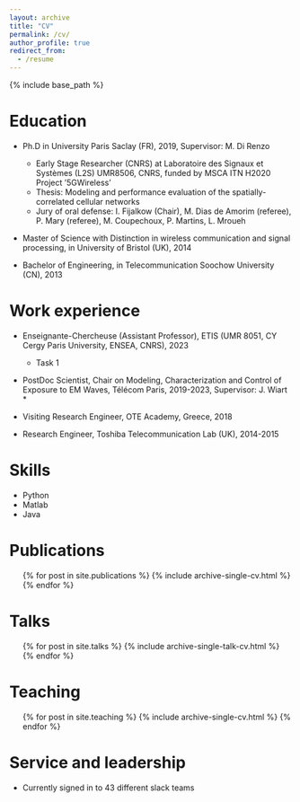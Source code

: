 ```yaml
---
layout: archive
title: "CV"
permalink: /cv/
author_profile: true
redirect_from:
  - /resume
---
```


{% include base_path %}

Education
======
* Ph.D in University Paris Saclay (FR), 2019, Supervisor: M. Di Renzo
  * Early Stage Researcher (CNRS) at Laboratoire des Signaux et Systèmes (L2S) UMR8506, CNRS, funded by MSCA ITN H2020 Project ’5GWireless’
  * Thesis: Modeling and performance evaluation of the spatially-correlated cellular networks
  * Jury of oral defense: I. Fijalkow (Chair), M. Dias de Amorim (referee), P. Mary (referee), M. Coupechoux, P. Martins, L. Mroueh

* Master of Science with Distinction in wireless communication and signal processing, in University of Bristol (UK), 2014

* Bachelor of Engineering, in Telecommunication Soochow University (CN), 2013



Work experience
======
* Enseignante-Chercheuse (Assistant Professor), ETIS (UMR 8051, CY Cergy Paris University, ENSEA, CNRS), 2023
  * Task 1

* PostDoc Scientist, Chair on Modeling, Characterization and Control of Exposure to EM Waves, Télécom Paris, 2019-2023, Supervisor: J. Wiart
  *
* Visiting Research Engineer, OTE Academy, Greece, 2018
* Research Engineer, Toshiba Telecommunication Lab (UK), 2014-2015 


<!---Chair on Modeling, Characterization and Control of Exposure to Electromagnetic Waves Supervisor: J. Wiart
Project: SEAWave (Leader: T. Samaras, Aristotle university of thessaloniki, Greece) Topic: Monitoring of downlink exposure induced by network infrastructure
Project: Goliat (Leader: M. Guxens, ISGlobal Spain)
Topic: RF-EMF exposure patterns and levels in young people and workers
Jan.2018-May.2018 VisitingResearchEngineer,OTEAcademy,Greece Topic: Modeling cellular networks with realistic BS database
Sept. 2014 - Aug. 2015 Research Engineer, Toshiba Telecommunication Lab, Bristol, UK
Topic: Study on the border effect and antenna directivity in interference limited ad hoc
networks. Distributed power allocation in cognitive radio-->


  
Skills
======
* Python
* Matlab
* Java

Publications
======
  <ul>{% for post in site.publications %}
    {% include archive-single-cv.html %}
  {% endfor %}</ul>
  
Talks
======
  <ul>{% for post in site.talks %}
    {% include archive-single-talk-cv.html %}
  {% endfor %}</ul>
  
Teaching
======
  <ul>{% for post in site.teaching %}
    {% include archive-single-cv.html %}
  {% endfor %}</ul>
  
Service and leadership
======
* Currently signed in to 43 different slack teams

